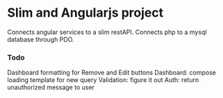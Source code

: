 # Slim and Angularjs project

Connects angular services to a slim restAPI.
Connects php to a mysql database through PDO.

### Todo
Dashboard formatting for Remove and Edit buttons
Dashboard: compose loading template for new query
Validation: figure it out
Auth: return unauthorized message to user
